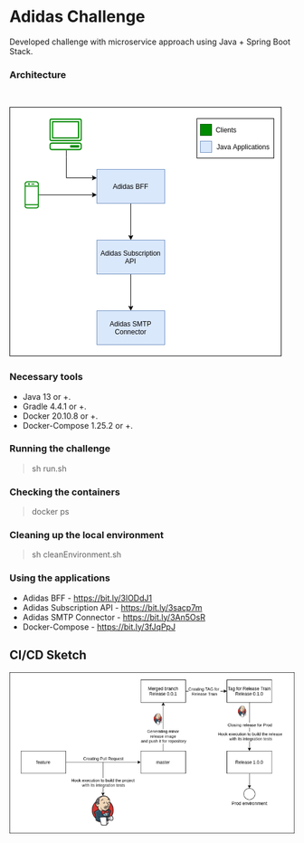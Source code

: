 # Adidas Challenge

Developed challenge with microservice approach using Java + Spring Boot Stack.

### Architecture
<br>

![Architecture](./images/arch.png)

### Necessary tools
* Java 13 or +.
* Gradle 4.4.1 or +.
* Docker 20.10.8 or +.
* Docker-Compose 1.25.2 or +.

### Running the challenge

> sh run.sh

### Checking the containers

>docker ps

### Cleaning up the local environment

> sh cleanEnvironment.sh

### Using the applications

* Adidas BFF - https://bit.ly/3lODdJ1
* Adidas Subscription API - https://bit.ly/3sacp7m
* Adidas SMTP Connector - https://bit.ly/3An5OsR
* Docker-Compose - https://bit.ly/3fJqPpJ

## CI/CD Sketch

![CI/CD](./images/cicd.png)
